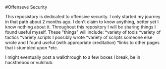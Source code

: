 #Offenseve Security

This reposistory is dedicated to offensive security. I only started my journey in that path about 2 months ago. 
I don't claim to know anything, better yet I know nothing about it. Throughout this repository I will be sharing things I found useful myself. These "things" will include: 
*variety of tools 
*variety of tactics 
*variety scripts I possibly wrote 
*variety of scripts someone else wrote and I found useful (with appropriate creditation) 
*links to other pages that i stumbled upon 
*etc. 

I might eventually post a walkthrough to a few boxes I break, be in hackthebox or vulnhub.
